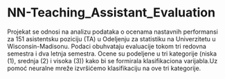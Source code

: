 # NN-Teaching_Assistant_Evaluation


Projekat se odnosi na analizu podataka o ocenama nastavnih performansi za 151 asistentsku poziciju (TA) u Odeljenju za statistiku na Univerzitetu u Wisconsin-Madisonu. Podaci obuhvataju evaluacije tokom tri redovna semestra i dva letnja semestra. Ocene su podeljene u tri kategorije (niska (1), srednja (2) i visoka (3)) kako bi se formirala klasifikaciona varijabla.Uz pomoć neuralne mreže izvršićemo klasifikaciju na ove tri kategorije.

